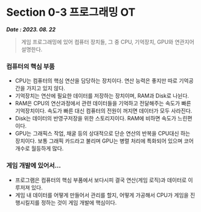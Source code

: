 # Section 0-3 프로그래밍 OT
***Date : 2023. 08. 22***
> 게임 프로그래밍에 있어 컴퓨터 장치들, 그 중 CPU, 기억장치, GPU와 연관지어 설명한다.

### 컴퓨터의 핵심 부품
- CPU는 컴퓨터의 핵심 연산을 담당하는 장치이다. 연산 능력은 좋지만 따로 기억공간을 가지고 있지 않다.
- 기억장치는 연산에 필요한 데이터를 저장하는 장치이며, RAM과 Disk로 나뉜다.
- RAM은 CPU의 연산과정에서 관련 데이터들을 기억하고 전달해주는 속도가 빠른 기억장치이다. 속도가 빠른 대신 컴퓨터의 전원이 꺼지면 데이터가 모두 사라진다.
- Disk는 데이터의 반영구저장을 위한 스토리지이다. RAM에 비하면 속도가 느린편이다.
- GPU는 그래픽스 작업, 채굴 등의 상대적으로 단순 연산의 반복을 CPU대신 하는 장치이다. 보통 그래픽 카드라고 불리며 GPU는 병렬 처리에 특화되어 있으며 코어 개수로 월등하게 많다.

### 게임 개발에 있어서...
  - 프로그램은 컴퓨터의 핵심 부품에서 보다시피 결국 연산(게임 로직)과 데이터로 이루저져 있다.
  - 게임 내 데이터를 어떻게 만들어서 관리를 할지, 어떻게 가공해서 CPU가 게임을 진행시킬지를 정하는 것이 게임 개발에 핵심이다.